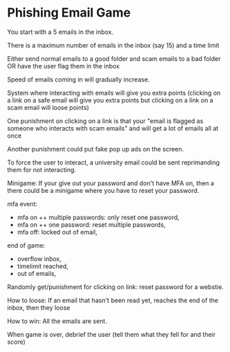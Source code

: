 # Phishing Email Game  

You start with a 5 emails in the inbox.

There is a maximum number of emails in the inbox (say 15) and a time limit

Either send normal emails to a good folder and scam emails to a bad folder OR have the user flag them in the inbox

Speed of emails coming in will gradually increase.

System where interacting with emails will give you extra points (clicking on a link on a safe email will give you extra points but clicking on a link on a scam email will loose points)

One punishment on clicking on a link is that your "email is flagged as someone who interacts with scam emails" and will get a lot of emails all at once

Another punishment could put fake pop up ads on the screen.

To force the user to interact, a university email could be sent reprimanding them for not interacting.

Minigame: If your give out your password and don't have MFA on, then a there could be a minigame where you have to reset your password.

mfa event:
- mfa on ++ multiple passwords: only reset one password,
- mfa on ++ one password: reset multiple passwords,
- mfa off: locked out of email,

end of game:
- overflow inbox,
- timelimit reached,
- out of emails,

Randomly get/punishment for clicking on link: reset password for a webstie.

How to loose: If an email that hasn't been read yet, reaches the end of the inbox, then they loose

How to win: All the emails are sent.

When game is over, debrief the user (tell them what they fell for and their score)